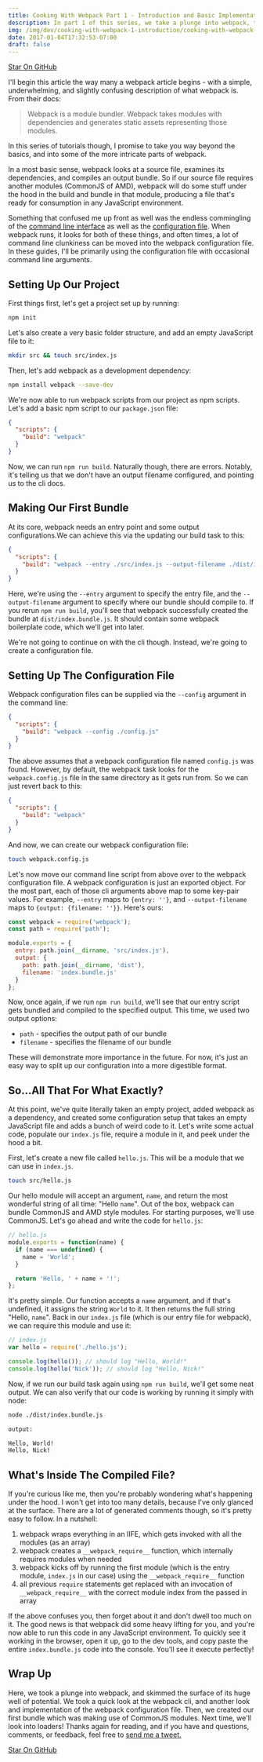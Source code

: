 ```yaml
---
title: Cooking With Webpack Part 1 - Introduction and Basic Implementation
description: In part 1 of this series, we take a plunge into webpack, the webpack cli, the webpack configuration file, and creating our first bundle.
img: /img/dev/cooking-with-webpack-1-introduction/cooking-with-webpack-1-introduction-featured.png
date: 2017-01-04T17:32:53-07:00
draft: false
---
```


<div class="ButtonGroup ButtonGroup--gutter-md ButtonGroup--align-center">
  <a href="https://github.com/callmenick/cooking-with-webpack/tree/master/1-intro-basic-implementation" class="Button Button--display-inlineBlock Button--appearance-secondary Button--size-sm">
    Star On GitHub
  </a>
</div>

I'll begin this article the way many a webpack article begins - with a simple, underwhelming, and slightly confusing description of what webpack is. From their docs:

> Webpack is a module bundler. Webpack takes modules with dependencies and generates static assets representing those modules.

In this series of tutorials though, I promise to take you way beyond the basics, and into some of the more intricate parts of webpack.

In a most basic sense, webpack looks at a source file, examines its dependencies, and compiles an output bundle. So if our source file requires another modules (CommonJS of AMD), webpack will do some stuff under the hood in the build and bundle in that module, producing a file that's ready for consumption in any JavaScript environment.

Something that confused me up front as well was the endless commingling of the [command line interface](http://webpack.github.io/docs/cli.html) as well as the [configuration file](http://webpack.github.io/docs/configuration.html). When webpack runs, it looks for both of these things, and often times, a lot of command line clunkiness can be moved into the webpack configuration file. In these guides, I'll be primarily using the configuration file with occasional command line arguments.

## Setting Up Our Project

First things first, let's get a project set up by running:

```bash
npm init
```

Let's also create a very basic folder structure, and add an empty JavaScript file to it:

```bash
mkdir src && touch src/index.js
```

Then, let's add webpack as a development dependency:

```bash
npm install webpack --save-dev
```

We're now able to run webpack scripts from our project as npm scripts. Let's add a basic npm script to our `package.json` file:

```json
{
  "scripts": {
    "build": "webpack"
  }
}
```

Now, we can run `npm run build`. Naturally though, there are errors. Notably, it's telling us that we don't have an output filename configured, and pointing us to the cli docs.

## Making Our First Bundle

At its core, webpack needs an entry point and some output configurations.We can achieve this via the updating our build task to this:

```json
{
  "scripts": {
    "build": "webpack --entry ./src/index.js --output-filename ./dist/index.bundle.js"
  }
}
```

Here, we're using the `--entry` argument to specify the entry file, and the `--output-filename` argument to specify where our bundle should compile to. If you rerun `npm run build`, you'll see that webpack successfully created the bundle at `dist/index.bundle.js`. It should contain some webpack boilerplate code, which we'll get into later.

We're not going to continue on with the cli though. Instead, we're going to create a configuration file.

## Setting Up The Configuration File

Webpack configuration files can be supplied via the `--config` argument in the command line:

```json
{
  "scripts": {
    "build": "webpack --config ./config.js"
  }
}
```

The above assumes that a webpack configuration file named `config.js` was found. However, by default, the webpack task looks for the `webpack.config.js` file in the same directory as it gets run from. So we can just revert back to this:

```json
{
  "scripts": {
    "build": "webpack"
  }
}
```

And now, we can create our webpack configuration file:

```bash
touch webpack.config.js
```

Let's now move our command line script from above over to the webpack configuration file. A webpack configuration is just an exported object. For the most part, each of those cli arguments above map to some key-pair values. For example, `--entry` maps to `{entry: ''}`, and `--output-filename` maps to `{output: {filename: ''}}`. Here's ours:

```javascript
const webpack = require('webpack');
const path = require('path');

module.exports = {
  entry: path.join(__dirname, 'src/index.js'),
  output: {
    path: path.join(__dirname, 'dist'),
    filename: 'index.bundle.js'
  }
};
```

Now, once again, if we run `npm run build`, we'll see that our entry script gets bundled and compiled to the specified output. This time, we used two output options:

* `path` - specifies the output path of our bundle
* `filename` - specifies the filename of our bundle

These will demonstrate more importance in the future. For now, it's just an easy way to split up our configuration into a more digestible format.

## So...All That For What Exactly?

At this point, we've quite literally taken an empty project, added webpack as a dependency, and created some configuration setup that takes an empty JavaScript file and adds a bunch of weird code to it. Let's write some actual code, populate our `index.js` file, require a module in it, and peek under the hood a bit.

First, let's create a new file called `hello.js`. This will be a module that we can use in `index.js`.

```bash
touch src/hello.js
```

Our hello module will accept an argument, `name`, and return the most wonderful string of all time: "Hello `name`". Out of the box, webpack can bundle CommonJS and AMD style modules. For starting purposes, we'll use CommonJS. Let's go ahead and write the code for `hello.js`:

```javascript
// hello.js
module.exports = function(name) {
  if (name === undefined) {
    name = 'World';
  }

  return 'Hello, ' + name + '!';
};
```

It's pretty simple. Our function accepts a `name` argument, and if that's undefined, it assigns the string `World` to it. It then returns the full string "Hello, `name`". Back in our `index.js` file (which is our entry file for webpack), we can require this module and use it:

```javascript
// index.js
var hello = require('./hello.js');

console.log(hello()); // should log "Hello, World!"
console.log(hello('Nick')); // should log "Hello, Nick!"
```

Now, if we run our build task again using `npm run build`, we'll get some neat output. We can also verify that our code is working by running it simply with node:

```bash
node ./dist/index.bundle.js

output:

Hello, World!
Hello, Nick!
```

## What's Inside The Compiled File?

If you're curious like me, then you're probably wondering what's happening under the hood. I won't get into too many details, because I've only glanced at the surface. There are a lot of generated comments though, so it's pretty easy to follow. In a nutshell:

1. webpack wraps everything in an IIFE, which gets invoked with all the modules (as an array)
1. webpack creates a `__webpack_require__` function, which internally requires modules when needed
1. webpack kicks off by running the first module (which is the entry module, `index.js` in our case) using the `__webpack_require__` function
1. all previous `require` statements get replaced with an invocation of `__webpack_require__` with the correct module index from the passed in array

If the above confuses you, then forget about it and don't dwell too much on it. The good news is that webpack did some heavy lifting for you, and you're now able to run this code in any JavaScript environment. To quickly see it working in the browser, open it up, go to the dev tools, and copy paste the entire `index.bundle.js` code into the console. You'll see it execute perfectly!

## Wrap Up

Here, we took a plunge into webpack, and skimmed the surface of its huge well of potential. We took a quick look at the webpack cli, and another look and implementation of the webpack configuration file. Then, we created our first bundle which was making use of CommonJS modules. Next time, we'll look into loaders! Thanks again for reading, and if you have and questions, comments, or feedback, feel free to <a href="http://twitter.com/home?status=@nicksalloum_ I got a question for you!" target="_blank">send me a tweet.</a>

<div class="ButtonGroup ButtonGroup--gutter-md ButtonGroup--align-center">
  <a href="https://github.com/callmenick/cooking-with-webpack/tree/master/1-intro-basic-implementation" class="Button Button--display-inlineBlock Button--appearance-secondary Button--size-sm">
    Star On GitHub
  </a>
</div>
